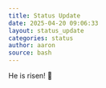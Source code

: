```yaml
---
title: Status Update
date: 2025-04-20 09:06:33 
layout: status_update
categories: status
author: aaron
source: bash
---
```

He is risen! 🙏
